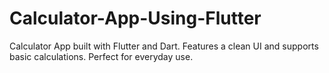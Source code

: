 # Calculator-App-Using-Flutter
Calculator App built with Flutter and Dart. Features a clean UI and supports basic calculations. Perfect for everyday use.
